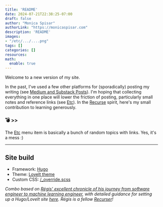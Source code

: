 ```yaml
---
title: 'README'
date: 2024-07-21T22:38:25-07:00
draft: false
author: "Monica Spisar"
authorLink: "https://monicaspisar.com"
description: 'README'
images: 
- "/etc/.../....png"
tags: []
categories: []
resources:
math:
  enable: true
---
```


Welcome to a new version of my site. 

In the past, I've used a few other platforms for (sporadically) posting my writing (see [Medium and Substack Posts](https://monicaspisar.com/notes/medium-and-substack-posts/)). I'm hoping that collecting everything in one place will lower the friction of posting, particularly small notes and reference links (see [Etc](https://monicaspisar.com/etc/)). In the [Recurse](https://recurse.com) spirit, here's my small contribution to learning generously.

### &#128163; >> 
The [Etc](https://monicaspisar.com/etc/) menu item is basically a bunch of random topics with links. Yes, it's a mess :)

---

## Site build
- Framework: [Hugo](https://gohugo.io/)
- Theme: [LoveIt theme](https://github.com/dillonzq/LoveIt)
- Custom CSS: [/_override.scss](https://github.com/msyvr/my-website/blob/main/assets/css/_override.scss)
<!-- - Comments: [utterances](https://github.com/utterance) -->

_Combo based on [Régis' excellent chronicle of his journey from software engineer to machine learning engineer](https://swe-to-mle.pages.dev), with detailed guidance for setting up a Hugo/LoveIt site [here](https://swe-to-mle.pages.dev/posts/learn-in-public/). Régis is a fellow [Recurser](https://recurse.com)!_